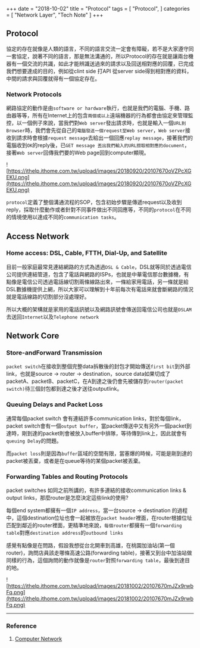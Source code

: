 +++
date = "2018-10-02"
title = "Protocol"
tags = [
  "Protocol",
]
categories = [
  "Network Layer",
  "Tech Note"
]
+++

## Protocol

協定的存在就像是人類的語言，不同的語言交流一定會有障礙，若不是大家遵守同一套協定，說著不同的語言，那是無法溝通的，所以Protocol的存在就是讓兩台機器有一個交流的共識，如此才能辨識送過來的請求以及回送相對應的回覆，已完成我們想要達成的目的，例如從clint side 打API 從server side得到相對應的資料，中間的請求與回覆就得有一個協定存在。

### Network Protocols

網路協定的動作是由`software or hardware`執行，也就是我們的電腦、手機、路由器等等，所有在Internet上的包含`兩個或以上`遠端機器的行為都會由協定來管理監控，以一個例子來說，當我們對`Web server`發出請求時，也就是輸入一個`URL到Browser`時，我們會先從自己的`電腦發送一個request至Web server`，`Web server`接收到請求時會根據`request message`去給出一個回應`replay message`，接著我們的電腦收到`OK`的reply後，已`GET message 丟出我們輸入的URL撈取相對應的document`，接著`Web server`回傳我們要的Web page回到computer顯現。

![https://ithelp.ithome.com.tw/upload/images/20180920/20107670oVZPcXGEKU.png](https://ithelp.ithome.com.tw/upload/images/20180920/20107670oVZPcXGEKU.png)

`protocol`定義了整個溝通流程的SOP，包含初始步驟是傳遞request以及收到reply，採取什麼動作或者針對不同事件做出不同回應等，不同的`protocol`在不同的情境使用以達成不同的`communication tasks`。

## Access Network

### Home access: DSL, Cable, FTTH, Dial-Up, and Satellite

目前一般家庭最常見連結網路的方式為透過`DSL & Cable`，DSL就等同於透過電信公司提供連結管道，包含了電話與網路的ISPs，也就是中華電信那台數據機，有點像是電信公司透過電話線切割兩條線路出來，一條給家用電話，另一條就是給DSL數據機提供上網，所以大家可以理解到十年前每次有電話來就會斷網路的情況就是電話線路的切割部分沒處理好。

所以大概的架構就是家用的電話訊號以及網路訊號會傳送回電信公司也就是`DSLAM`去送回`Internet`以及`Telephone network`

## Network Core

### Store-andForward Transmission

`packet switch`在接收到整個完整data拆散後的封包才開始傳送`first bit`到外部link，也就是source -> router -> destination，source data如果切成了 packetA、packetB、packetC，在A到達之後仍會先被儲存到`router(packet switch)`待三個封包都到達之後才送往outputlink。

### Queuing Delays and Packet Loss

通常每個packet switch 會有連結許多communication links，對於每個link，packet switch會有一個`output buffer`，當packet傳送中又有另外一個packet到達時，剛到達的packet則會被放入buffer中排隊，等待傳到link上，因此就會有`queuing Delay`的問題。

而`packet loss`則是因為`buffer`區域的空間有限，當塞爆的時候，可能是剛到達的packet被丟棄，或者是在queue等待的某個packet被丟棄。

### Forwarding Tables and Routing Protocols

packet switches 如同之前所講的，有許多連結的接收communication links & output links，那麼router是怎麼決定這些link的使用?

每個end system都擁有一個`IP address`，當一台source -> destination 的過程中，這個destination位址也會一起被放在`packet header`裡面，在router根據位址匹配到鄰近的router裡面，更精準地來說，`每個router`都擁有一個`forwarding table`對應`destination address`的`outbound links`

感覺有點像是在問路，假設我想從台北開車到高雄，在桃園加油站(第一個router)，詢問店員該走哪條高速公路(forwarding table)，接著又到台中加油站做同樣的行為，這個詢問的動作就像是`router`對照`forwarding table`，最後到達目的地。

![https://ithelp.ithome.com.tw/upload/images/20181002/20107670mJZx9rwbFq.png](https://ithelp.ithome.com.tw/upload/images/20181002/20107670mJZx9rwbFq.png)

***

### Reference
1.  [Computer Network](https://www.pearson.com/us/higher-education/product/Kurose-Computer-Networking-A-Top-Down-Approach-6th-Edition/9780132856201.html)